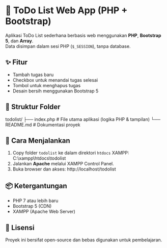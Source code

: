 # 📝 ToDo List Web App (PHP + Bootstrap)

Aplikasi ToDo List sederhana berbasis web menggunakan **PHP**, **Bootstrap 5**, dan **Array**.  
Data disimpan dalam sesi PHP (`$_SESSION`), tanpa database.

## ✨ Fitur

- Tambah tugas baru
- Checkbox untuk menandai tugas selesai
- Tombol untuk menghapus tugas
- Desain bersih menggunakan Bootstrap 5

## 📁 Struktur Folder

todolist/
├── index.php # File utama aplikasi (logika PHP & tampilan)
└── README.md # Dokumentasi proyek

## 🚀 Cara Menjalankan

1. Copy folder `todolist` ke dalam direktori `htdocs` XAMPP:
   C:\xampp\htdocs\todolist
2. Jalankan **Apache** melalui XAMPP Control Panel.
3. Buka browser dan akses:
   http://localhost/todolist

## 📦 Ketergantungan

- PHP 7 atau lebih baru
- Bootstrap 5 (CDN)
- XAMPP (Apache Web Server)

## 📄 Lisensi

Proyek ini bersifat open-source dan bebas digunakan untuk pembelajaran.
